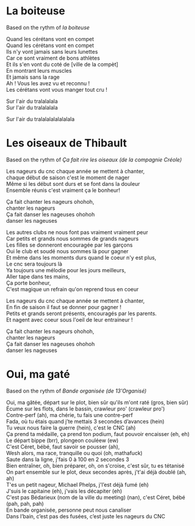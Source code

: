 # La boiteuse

Based on the rythm of *la boiteuse*

Quand les cérétans vont en compet<br/>
Quand les cérétans vont en compet<br/>
Ils n'y vont jamais sans leurs lunettes<br/>
Car ce sont vraiment de bons athlètes<br/>
Et ils s'en vont du coté de [ville de la compèt]<br/>
En montrant leurs muscles<br/>
Et jamais sans la rage<br/>
Ah ! Vous les avez vu et reconnu !<br/>
Les cérétans vont vous manger tout cru !<br/>

Sur l'air du tralalalala<br/>
Sur l'air du tralalalala<br/>

Sur l'air du tralalalalalalalala<br/>

# Les oiseaux de Thibault

Based on the rythm of *Ça fait rire les oiseaux (de la compagnie Créole)*<br/>

Les nageurs du cnc chaque année se mettent à chanter,<br/>
chaque début de saison c'est le moment de nager<br/>
Même si les début sont durs et se font dans la douleur<br/>
Ensemble réunis c'est vraiment ça le bonheur!<br/>

Ça fait chanter les nageurs ohohoh,<br/>
chanter les nageurs<br/>
Ça fait danser les nageuses ohohoh<br/>
danser les nageuses<br/>

Les autres clubs ne nous font pas vraiment vraiment peur<br/>
Car petits et grands nous sommes de grands nageurs<br/>
Les filles se donneront encouragée par les garçons<br/>
Oui le club et soudé nous sommes là pour gagner<br/>
Et même dans les moments durs quand le coeur n'y est plus,<br/>
Le cnc sera toujours là<br/>
Ya toujours une mélodie pour les jours meilleurs,<br/>
Aller tape dans tes mains,<br/>
Ça porte bonheur,<br/>
C'est magique un refrain qu'on reprend tous en coeur<br/>

Les nageurs du cnc chaque année se mettent à chanter,<br/>
En fin de saison il faut se donner pour gagner !<br/>
Petits et grands seront présents, encouragés par les parents.<br/>
Et nagent avec coeur sous l'oeil de leur entraineur !<br/>

Ça fait chanter les nageurs ohohoh,<br/>
chanter les nageurs<br/>
Ça fait danser les nageuses ohohoh<br/>
danser les nageuses<br/>

# Oui, ma gaté
Based on the rythm of *Bande organisée (de 13'Organisé)*<br/>

Oui, ma gâtée, départ sur le plot, bien sûr qu'ils m'ont raté (gros, bien sûr)<br/>
Écume sur les flots, dans le bassin, crawleur pro' (crawleur pro')<br/>
Contre-perf (ah), ma chérie, tu fais une contre-perf<br/>
Fada, où tu étais quand j’te mettais 3 secondes d’avances (hein)<br/>
Tu veux nous faire la guerre (hein), c'est le CNC (ah)<br/>
Ça prend ta médaille, ça prend ton podium, faut pouvoir encaisser (eh, eh)<br/>
Le départ bippe (brr), plongeon couléew (ew)<br/>
C'est Céret, bébé, faut savoir se pousser (ah),<br/>
Wesh alors, ma race, tranquille ou quoi (oh, mathafuck)<br/>
Saute dans la ligne, j'fais 0 à 100 en 2 secondes 3<br/>
Bien entraîner, oh, bien préparer, oh, on s'croise, c'est sûr, tu es tétanisé<br/>
On part ensemble sur le plot, deux secondes après, j't'ai déjà doublé (ah, ah) <br/>
T'es un petit nageur, Michael Phelps, j'l’est déjà fumé (eh)<br/>
J'suis le capitaine (eh), j'vais les décapiter (eh)<br/>
C'est pas Bédarieux (nom de la ville du meeting) (nan), c'est Céret, bébé (pah, pah, pah)<br/>
En bande organisée, personne peut nous canaliser<br/>
Dans l’bain, c’est pas des fusées, c’est juste les nageurs du CNC<br/>